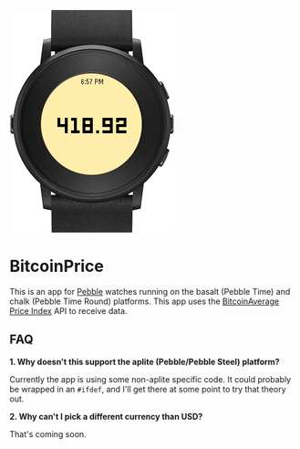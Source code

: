 ![Screenshot](resources/screenshots/example_round.png)

# BitcoinPrice

This is an app for [Pebble](https://www.pebble.com/) watches running on the basalt (Pebble Time) and chalk (Pebble Time Round) platforms. This app uses the [BitcoinAverage Price Index](https://bitcoinaverage.com/) API to receive data.

## FAQ

**1. Why doesn't this support the aplite (Pebble/Pebble Steel) platform?**

Currently the app is using some non-aplite specific code. It could probably be wrapped in an `#ifdef`, and I'll get there at some point to try that theory out.

**2. Why can't I pick a different currency than USD?**

That's coming soon.
